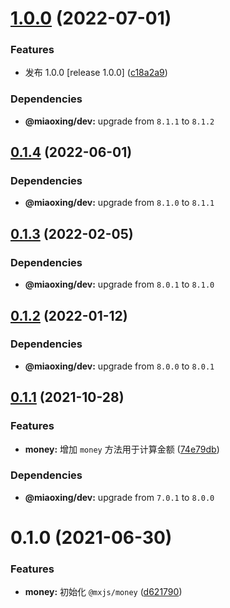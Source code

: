 # [1.0.0](https://github.com/miaoxing/mxjs-money/compare/v0.1.4...v1.0.0) (2022-07-01)


### Features

* 发布 1.0.0 [release 1.0.0] ([c18a2a9](https://github.com/miaoxing/mxjs-money/commit/c18a2a9002b8b8b962f6f59079aa7e99e29d15f3))





### Dependencies

* **@miaoxing/dev:** upgrade from `8.1.1` to `8.1.2`

## [0.1.4](https://github.com/miaoxing/mxjs-money/compare/v0.1.3...v0.1.4) (2022-06-01)





### Dependencies

* **@miaoxing/dev:** upgrade from `8.1.0` to `8.1.1`

## [0.1.3](https://github.com/miaoxing/mxjs-money/compare/v0.1.2...v0.1.3) (2022-02-05)





### Dependencies

* **@miaoxing/dev:** upgrade from `8.0.1` to `8.1.0`

## [0.1.2](https://github.com/miaoxing/mxjs-money/compare/v0.1.1...v0.1.2) (2022-01-12)





### Dependencies

* **@miaoxing/dev:** upgrade from `8.0.0` to `8.0.1`

## [0.1.1](https://github.com/miaoxing/mxjs-money/compare/v0.1.0...v0.1.1) (2021-10-28)


### Features

* **money:** 增加 `money` 方法用于计算金额 ([74e79db](https://github.com/miaoxing/mxjs-money/commit/74e79db2d149473ceb8f945f0ffab809a1741224))





### Dependencies

* **@miaoxing/dev:** upgrade from `7.0.1` to `8.0.0`

# 0.1.0 (2021-06-30)


### Features

* **money:** 初始化 `@mxjs/money` ([d621790](https://github.com/miaoxing/mxjs-money/commit/d621790152dddadcf8d692908c21306ec29202c0))
